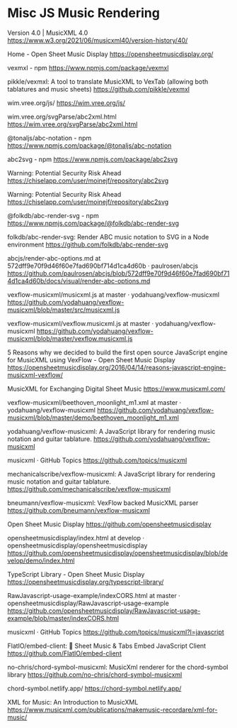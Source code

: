 # Misc JS Music Rendering 

Version 4.0 | MusicXML 4.0
https://www.w3.org/2021/06/musicxml40/version-history/40/

Home - Open Sheet Music Display
https://opensheetmusicdisplay.org/

vexmxl - npm
https://www.npmjs.com/package/vexmxl

pikkle/vexmxl: A tool to translate MusicXML to VexTab (allowing both tablatures and music sheets)
https://github.com/pikkle/vexmxl

wim.vree.org/js/
https://wim.vree.org/js/

wim.vree.org/svgParse/abc2xml.html
https://wim.vree.org/svgParse/abc2xml.html

@tonaljs/abc-notation - npm
https://www.npmjs.com/package/@tonaljs/abc-notation

abc2svg - npm
https://www.npmjs.com/package/abc2svg

Warning: Potential Security Risk Ahead
https://chiselapp.com/user/moinejf/repository/abc2svg

Warning: Potential Security Risk Ahead
https://chiselapp.com/user/moinejf/repository/abc2svg

@folkdb/abc-render-svg - npm
https://www.npmjs.com/package/@folkdb/abc-render-svg

folkdb/abc-render-svg: Render ABC music notation to SVG in a Node environment
https://github.com/folkdb/abc-render-svg

abcjs/render-abc-options.md at 572dff9e70f9d46f60e7fad690bf714d1ca4d60b · paulrosen/abcjs
https://github.com/paulrosen/abcjs/blob/572dff9e70f9d46f60e7fad690bf714d1ca4d60b/docs/visual/render-abc-options.md

vexflow-musicxml/musicxml.js at master · yodahuang/vexflow-musicxml
https://github.com/yodahuang/vexflow-musicxml/blob/master/src/musicxml.js

vexflow-musicxml/vexflow.musicxml.js at master · yodahuang/vexflow-musicxml
https://github.com/yodahuang/vexflow-musicxml/blob/master/vexflow.musicxml.js

5 Reasons why we decided to build the first open source JavaScript engine for MusicXML using VexFlow - Open Sheet Music Display
https://opensheetmusicdisplay.org/2016/04/14/reasons-javascript-engine-musicxml-vexflow/

MusicXML for Exchanging Digital Sheet Music
https://www.musicxml.com/

vexflow-musicxml/beethoven_moonlight_m1.xml at master · yodahuang/vexflow-musicxml
https://github.com/yodahuang/vexflow-musicxml/blob/master/demo/beethoven_moonlight_m1.xml

yodahuang/vexflow-musicxml: A JavaScript library for rendering music notation and guitar tablature.
https://github.com/yodahuang/vexflow-musicxml

musicxml · GitHub Topics
https://github.com/topics/musicxml

mechanicalscribe/vexflow-musicxml: A JavaScript library for rendering music notation and guitar tablature.
https://github.com/mechanicalscribe/vexflow-musicxml

bneumann/vexflow-musicxml: VexFlow backed MusicXML parser
https://github.com/bneumann/vexflow-musicxml

Open Sheet Music Display
https://github.com/opensheetmusicdisplay

opensheetmusicdisplay/index.html at develop · opensheetmusicdisplay/opensheetmusicdisplay
https://github.com/opensheetmusicdisplay/opensheetmusicdisplay/blob/develop/demo/index.html

TypeScript Library - Open Sheet Music Display
https://opensheetmusicdisplay.org/typescript-library/

RawJavascript-usage-example/indexCORS.html at master · opensheetmusicdisplay/RawJavascript-usage-example
https://github.com/opensheetmusicdisplay/RawJavascript-usage-example/blob/master/indexCORS.html

musicxml · GitHub Topics
https://github.com/topics/musicxml?l=javascript

FlatIO/embed-client: 🎼 Sheet Music & Tabs Embed JavaScript Client
https://github.com/FlatIO/embed-client

no-chris/chord-symbol-musicxml: MusicXml renderer for the chord-symbol library
https://github.com/no-chris/chord-symbol-musicxml

chord-symbol.netlify.app/
https://chord-symbol.netlify.app/

XML for Music: An Introduction to MusicXML
https://www.musicxml.com/publications/makemusic-recordare/xml-for-music/
